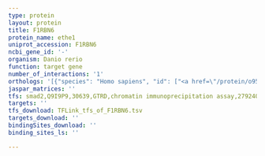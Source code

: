 ```yaml
---
type: protein
layout: protein
title: F1RBN6
protein_name: ethe1
uniprot_accession: F1RBN6
ncbi_gene_id: '-'
organism: Danio rerio
function: target gene
number_of_interactions: '1'
orthologs: '[{"species": "Homo sapiens", "id": ["<a href=\"/protein/o95571\">O95571</a>"]}, {"species": "Mus musculus", "id": ["<a href=\"/protein/q9dcm0\">Q9DCM0</a>"]}, {"species": "Rattus norvegicus", "id": ["<a href=\"/protein/b0bnj4\">B0BNJ4</a>"]}, {"species": "Drosophila melanogaster", "id": ["<a href=\"/protein/q86pd3\">Q86PD3</a>"]}, {"species": "Caenorhabditis elegans", "id": ["<a href=\"/protein/o17636\">O17636</a>"]}]'
jaspar_matrices: ''
tfs: smad2,Q9I9P9,30639,GTRD,chromatin immunoprecipitation assay,27924024%5Buid%5D,No
targets: ''
tfs_download: TFLink_tfs_of_F1RBN6.tsv
targets_download: ''
bindingSites_download: ''
binding_sites_ls: ''

---
```

